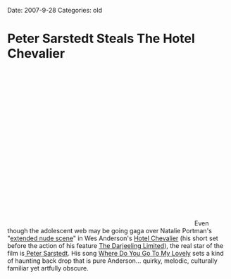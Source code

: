 Date: 2007-9-28
Categories: old

# Peter Sarstedt Steals The Hotel Chevalier

<object width="425" height="355"><param name="movie" value="http://www.youtube.com/v/QqLH2Sjatn0&rel=1"></param><param name="wmode" value="transparent"></param><embed src="http://www.youtube.com/v/QqLH2Sjatn0&rel=1" type="application/x-shockwave-flash" wmode="transparent" width="425" height="355"></embed></object>Even though the adolescent web may be going gaga over Natalie Portman's "<a href="http://blogsearch.google.com/blogsearch?hl=en&amp;safe=off&amp;client=firefox-a&amp;rls=org.mozilla%3Aen-US%3Aunofficial&amp;hs=T90&amp;um=1&amp;ie=ISO-8859-1&amp;tab=wb&amp;q=%22extended+nude+scene%22+portman&amp;btnG=Search+Blogs">extended nude scene</a>" in Wes Anderson's <a href="http://hotelchevalier.com/">Hotel Chevalier</a> (his short set before the action of his feature <a href="http://www.imdb.com/title/tt0838221/">The Darjeeling Limited</a>), the real star of the film is<a href="http://en.wikipedia.org/wiki/Peter_Sarstedt"> Peter Sarstedt</a>.  His song <a href="http://en.wikipedia.org/wiki/Where_Do_You_Go_To_%2528My_Lovely%2529">Where Do You Go To My Lovely</a> sets a kind of haunting back drop that is pure Anderson... quirky, melodic, culturally familiar yet artfully obscure.
